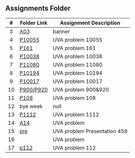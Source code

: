 ##  Assignments Folder

|   #   | Folder Link | Assignment Description |
| :---: | ----------- | ---------------------- | 
|   3   | [A03](https://github.com/yizhang0301/4883-Programming_Techniques/tree/main/Assignments/A03)    | banner            |
|   4   | [P10055](https://github.com/yizhang0301/4883-Programming_Techniques/tree/main/Assignments/A04) | UVA problem 10055 |
|   5   | [P161](https://github.com/yizhang0301/4883-Programming_Techniques/tree/main/Assignments/A05) | UVA problem 161 |
|   6   | [P10038](https://github.com/yizhang0301/4883-Programming_Techniques/tree/main/Assignments/A06) | UVA problem 10038 |
|   7   | [P11080](https://github.com/yizhang0301/4883-Programming_Techniques/tree/main/Assignments/A07) | UVA problem 11080 |
|   8   | [P10194](https://github.com/yizhang0301/4883-Programming_Techniques/tree/main/Assignments/A08) | UVA problem 10194 |
|   9   | [P10017](https://github.com/yizhang0301/4883-Programming_Techniques/tree/main/Assignments/A09) | UVA problem 10017 |
|   10   | [P900/P920](https://github.com/yizhang0301/4883-Programming_Techniques/tree/main/Assignments/A10) | UVA problem 900&920 |
|   11  | [P108](https://github.com/yizhang0301/4883-Programming_Techniques/tree/main/Assignments/A11) | UVA problem 108 |
|   12  | bye week                                                                                     |    null     |
|   13  | [P1112](https://github.com/yizhang0301/4883-Programming_Techniques/tree/main/Assignments/A13) | UVA problem 1112 |
|   14  | [A14](https://github.com/yizhang0301/4883-Programming_Techniques/tree/main/Assignments/A14) | UVA problem|
|   15  | [pre](https://github.com/yizhang0301/4883-Programming_Techniques/tree/main/Assignments/A15) | UVA problem Presentation  459|
|   16  | | UVA problem|
|   17  | [p112](https://github.com/yizhang0301/4883-Programming_Techniques/tree/main/Assignments/A17) | UVA problem 112|



